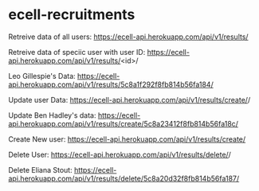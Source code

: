 # ecell-recruitments

Retreive data of all users: https://ecell-api.herokuapp.com/api/v1/results/

Retreive data of speciic user with user ID: https://ecell-api.herokuapp.com/api/v1/results/<id\>/

Leo Gillespie's Data: https://ecell-api.herokuapp.com/api/v1/results/5c8a1f292f8fb814b56fa184/

Update user Data: https://ecell-api.herokuapp.com/api/v1/results/create/<id>/

Update Ben Hadley's data: https://ecell-api.herokuapp.com/api/v1/results/create/5c8a23412f8fb814b56fa18c/

Create New user: https://ecell-api.herokuapp.com/api/v1/results/create/

Delete User: https://ecell-api.herokuapp.com/api/v1/results/delete/<id>/

Delete Eliana Stout: https://ecell-api.herokuapp.com/api/v1/results/delete/5c8a20d32f8fb814b56fa187/


